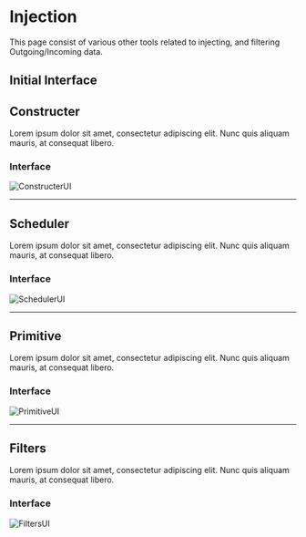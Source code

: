 # Injection
This page consist of various other tools related to injecting, and filtering Outgoing/Incoming data.

## Initial Interface

## Constructer
Lorem ipsum dolor sit amet, consectetur adipiscing elit. Nunc quis aliquam mauris, at consequat libero.

### Interface
![ConstructerUI](http://i.imgur.com/L4fvss8.png)

---
## Scheduler
Lorem ipsum dolor sit amet, consectetur adipiscing elit. Nunc quis aliquam mauris, at consequat libero.

### Interface
![SchedulerUI](http://i.imgur.com/MhXNLgR.png)

---
## Primitive
Lorem ipsum dolor sit amet, consectetur adipiscing elit. Nunc quis aliquam mauris, at consequat libero.

### Interface
![PrimitiveUI](http://i.imgur.com/1EZID5b.png)

---
## Filters
Lorem ipsum dolor sit amet, consectetur adipiscing elit. Nunc quis aliquam mauris, at consequat libero.

### Interface
![FiltersUI](http://i.imgur.com/CCPkhnl.png)
